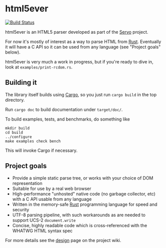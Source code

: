 # html5ever

[![Build Status](https://travis-ci.org/kmcallister/html5ever.svg?branch=master)](https://travis-ci.org/kmcallister/html5ever)

html5ever is an HTML5 parser developed as part of the [Servo](https://github.com/servo/servo) project.

For now it's mostly of interest as a way to parse HTML from [Rust](http://www.rust-lang.org/).  Eventually it will have a C API so it can be used from any language (see "Project goals" below).

html5ever is very much a work in progress, but if you're ready to dive in, look at `examples/print-rcdom.rs`.

## Building it

The library itself builds using [Cargo](http://crates.io/), so you just run `cargo build` in the top directory.

Run `cargo doc` to build documentation under `target/doc/`.

To build examples, tests, and benchmarks, do something like

```
mkdir build
cd build
../configure
make examples check bench
```

This will invoke Cargo if necessary.

## Project goals

* Provide a simple static parse tree, or works with your choice of DOM representation
* Suitable for use by a real web browser
* High-performance "unhosted" native code (no garbage collector, etc) with a C API usable from any language
* Written in the memory-safe [Rust](http://www.rust-lang.org/) programming language for speed and security
* UTF-8 parsing pipeline, with such workarounds as are needed to support UCS-2 `document.write`
* Concise, highly readable code which is cross-referenced with the WHATWG HTML syntax spec

For more details see the [design](https://github.com/kmcallister/html5ever/wiki/Design) page on the project wiki.

